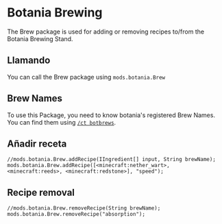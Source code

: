# Botania Brewing

The Brew package is used for adding or removing recipes to/from the Botania Brewing Stand.

## Llamando

You can call the Brew package using `mods.botania.Brew`

## Brew Names

To use this Package, you need to know botania's registered Brew Names.  
You can find them using [`/ct botbrews`](/Mods/Modtweaker/Botania/Commands/).

## Añadir receta

```zenscript
//mods.botania.Brew.addRecipe(IIngredient[] input, String brewName);
mods.botania.Brew.addRecipe([<minecraft:nether_wart>, <minecraft:reeds>, <minecraft:redstone>], "speed");
```

## Recipe removal

```zenscript
//mods.botania.Brew.removeRecipe(String brewName);
mods.botania.Brew.removeRecipe("absorption");
```